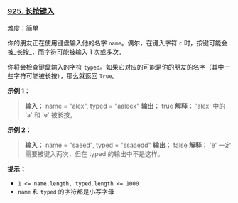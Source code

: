### [925\. 长按键入](https://leetcode.cn/problems/long-pressed-name/)

难度：简单

你的朋友正在使用键盘输入他的名字 `name`。偶尔，在键入字符 `c` 时，按键可能会被_长按_，而字符可能被输入 1 次或多次。

你将会检查键盘输入的字符 `typed`。如果它对应的可能是你的朋友的名字（其中一些字符可能被长按），那么就返回 `True`。

**示例 1：**

> **输入：** name = "alex", typed = "aaleex"
> **输出：** true
> **解释：** 'alex' 中的 'a' 和 'e' 被长按。

**示例 2：**

> **输入：** name = "saeed", typed = "ssaaedd"
> **输出：** false
> **解释：** 'e' 一定需要被键入两次，但在 typed 的输出中不是这样。

**提示：**

- `1 <= name.length, typed.length <= 1000`
- `name` 和 `typed` 的字符都是小写字母
